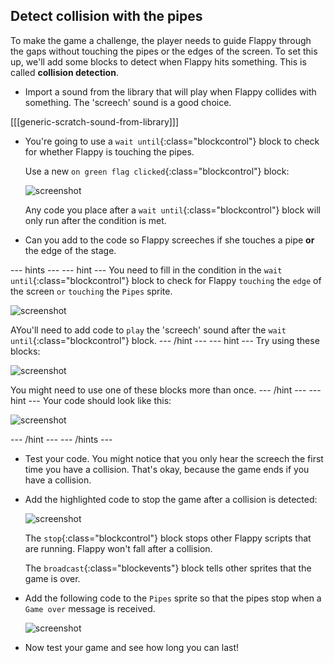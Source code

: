 ## Detect collision with the pipes

To make the game a challenge, the player needs to guide Flappy through the gaps without touching the pipes or the edges of the screen. To set this up, we'll add some blocks to detect when Flappy hits something. This is called __collision detection__.

+ Import a sound from the library that will play when Flappy collides with something. The 'screech' sound is a good choice.

[[[generic-scratch-sound-from-library]]]

+ You're going to use a `wait until`{:class="blockcontrol"} block to check for whether Flappy is touching the pipes.

    Use a new `on green flag clicked`{:class="blockcontrol"} block:

    ![screenshot](images/flappy-wait-until.png)

    Any code you place after a `wait until`{:class="blockcontrol"} block will only run after the condition is met.

+ Can you add to the code so Flappy screeches if she touches a pipe **or** the edge of the stage.  

--- hints ---
--- hint ---
You need to fill in the condition in the `wait until`{:class="blockcontrol"} block to check for Flappy `touching` the `edge` of the screen `or` `touching` the `Pipes` sprite.  

![screenshot](images/flappy-wait-until.png)

AYou'll need to add code to `play` the 'screech' sound after the `wait until`{:class="blockcontrol"} block.
--- /hint ---
--- hint ---
Try using these blocks:

![screenshot](images/flappy-collision-blocks.png)

You might need to use one of these blocks more than once.
--- /hint ---
--- hint ---
Your code should look like this:

![screenshot](images/flappy-collision-code.png)

--- /hint ---
--- /hints ---

+ Test your code. You might notice that you only hear the screech the first time you have a collision. That's okay, because the game ends if you have a collision.

+ Add the highlighted code to stop the game after a collision is detected:

    ![screenshot](images/flappy-game-over.png)

    The `stop`{:class="blockcontrol"} block stops other Flappy scripts that are running. Flappy won't fall after a collision.

    The `broadcast`{:class="blockevents"} block tells other sprites that the game is over.

+ Add the following code to the `Pipes` sprite so that the pipes stop when a `Game over` message is received.

    ![screenshot](images/flappy-stop-code.png)

+ Now test your game and see how long you can last!

